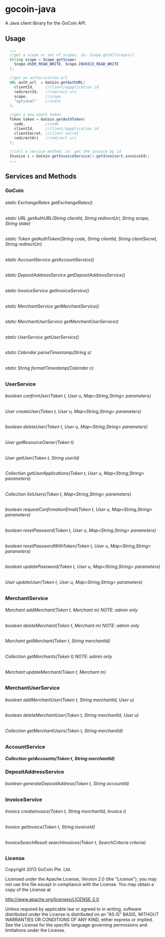 gocoin-java
===========

A Java client library for the GoCoin API.

## Usage

```java
  ...
  //get a scope or set of scopes, ie: Scope.getAllScopes()
  String scope = Scope.getScope(
    Scope.USER_READ_WRITE, Scope.INVOICE_READ_WRITE
  );

  //get an authorization url
  URL auth_url  = GoCoin.getAuthURL(
    clientId,     //client/appplication id
    redirectId,   //redirect uri
    scope,        //scope
    "optional"    //state
  );

  //get a new oauth token
  Token token = GoCoin.getAuthToken(
    code,         //code
    clientId,     //client/appplication id
    clientSecret, //client secret
    redirectUri   //redirect uri
  );

  //call a service method, ie: get the invoice by id
  Invoice i = GoCoin.getInvoiceService().getInvoice(t,invoiceId);
  ...
```

## Services and Methods

### GoCoin

###### static ExchangeRates getExchangeRates()
###### static URL getAuthURL(String clientId, String redirectUri, String scope, String state)
###### static Token getAuthToken(String code, String clientId, String clientSecret, String redirectUri)
###### static AccountService getAccountService() 
###### static DepositAddressService getDepositAddressService()
###### static InvoiceService getInvoiceService()
###### static MerchantService getMerchantService()
###### static MerchantUserService getMerchantUserService()
###### static UserService getUserService()
###### static Calendar parseTimestamp(String s)
###### static String formatTimestamp(Calendar c)

### UserService

###### boolean confirmUser(Token t, User u, Map<String,String> parameters)
###### User createUser(Token t, User u, Map<String,String> parameters)
###### boolean deleteUser(Token t, User u, Map<String,String> parameters)
###### User getResourceOwner(Token t)
###### User getUser(Token t, String userId)
###### Collection<Application> getUserApplications(Token t, User u, Map<String,String> parameters)
###### Collection<User> listUsers(Token t, Map<String,String> parameters)
###### boolean requestConfirmationEmail(Token t, User u, Map<String,String> parameters)
###### boolean resetPassword(Token t, User u, Map<String,String> parameters)
###### boolean resetPasswordWithToken(Token t, User u, Map<String,String> parameters)
###### boolean updatePassword(Token t, User u, Map<String,String> parameters)
###### User updateUser(Token t, User u, Map<String,String> parameters)

### MerchantService

###### Merchant addMerchant(Token t, Merchant m)           NOTE: admin only
###### boolean deleteMerchant(Token t, Merchant m)         NOTE: admin only
###### Merchant getMerchant(Token t, String merchantId)
###### Collection<Merchant> getMerchants(Token t)          NOTE: admin only
###### Merchant updateMerchant(Token t, Merchant m)

### MerchantUserService

###### boolean addMerchantUser(Token t, String merchantId, User u)
###### boolean deleteMerchantUser(Token t, String merchantId, User u)
###### Collection<User> getMerchantUsers(Token t, String merchantId)

### AccountService

##### Collection<Account> getAccounts(Token t, String merchantId)

### DepositAddressService

###### boolean generateDepositAddress(Token t, String accountId)

### InvoiceService

###### Invoice createInvoice(Token t, String merchantId, Invoice i)
###### Invoice getInvoice(Token t, String invoiceId)
###### InvoiceSearchResult searchInvoices(Token t, SearchCriteria criteria)

### License

Copyright 2013 GoCoin Pte. Ltd.

Licensed under the Apache License, Version 2.0 (the "License");
you may not use this file except in compliance with the License.
You may obtain a copy of the License at

   http://www.apache.org/licenses/LICENSE-2.0

Unless required by applicable law or agreed to in writing, software
distributed under the License is distributed on an "AS IS" BASIS,
WITHOUT WARRANTIES OR CONDITIONS OF ANY KIND, either express or implied.
See the License for the specific language governing permissions and
limitations under the License.
